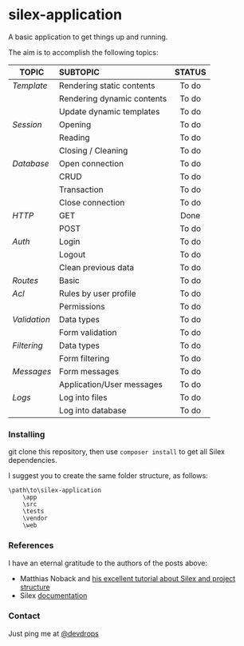 # silex-application

A basic application to get things up and running.

The aim is to accomplish the following topics:

| TOPIC        | SUBTOPIC                   | STATUS |
| ------------ |:---------------------------|:------:|
| *Template*   | Rendering static contents  | To do  |
|              | Rendering dynamic contents | To do  |
|              | Update dynamic templates   | To do  |
| *Session*    | Opening                    | To do  |
|              | Reading                    | To do  |
|              | Closing / Cleaning         | To do  |
| *Database*   | Open connection            | To do  |
|              | CRUD                       | To do  |
|              | Transaction                | To do  |
|              | Close connection           | To do  |
| *HTTP*       | GET                        | Done   |
|              | POST                       | To do  |
| *Auth*       | Login                      | To do  |
|              | Logout                     | To do  |
|              | Clean previous data        | To do  |
| *Routes*     | Basic                      | To do  |
| *Acl*        | Rules by user profile      | To do  |
|              | Permissions                | To do  |
| *Validation* | Data types                 | To do  |
|              | Form validation            | To do  |
| *Filtering*  | Data types                 | To do  |
|              | Form filtering             | To do  |
| *Messages*   | Form messages              | To do  |
|              | Application/User messages  | To do  |
| *Logs*       | Log into files             | To do  |
|              | Log into database          | To do  |

### Installing
git clone this repository, then use `composer install` to get all Silex dependencies.

I suggest you to create the same folder structure, as follows:


```
\path\to\silex-application
    \app
    \src
    \tests
    \vendor
    \web
```

### References
I have an eternal gratitude to the authors of the posts above:
+ Matthias Noback and [his excellent tutorial about Silex and project structure](http://php-and-symfony.matthiasnoback.nl/2012/01/silex-getting-your-project-structure-right/)
+ Silex [documentation](http://silex.sensiolabs.org/documentation)

### Contact
Just ping me at [@devdrops](https://twitter.com/devdrops)
